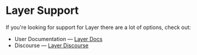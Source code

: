 # Layer Support

If you're looking for support for Layer there are a lot of options, check out:

* User Documentation &mdash; [Layer Docs](https://docs.layer.ai/)
* Discourse &mdash; [Layer Discourse](https://discourse.layer.ai/)
